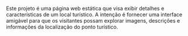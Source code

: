 Este projeto é uma página web estática que visa exibir detalhes e características de um local turístico. A intenção é fornecer uma interface amigável para que os visitantes possam explorar imagens, descrições e informações da localização do ponto turístico.

